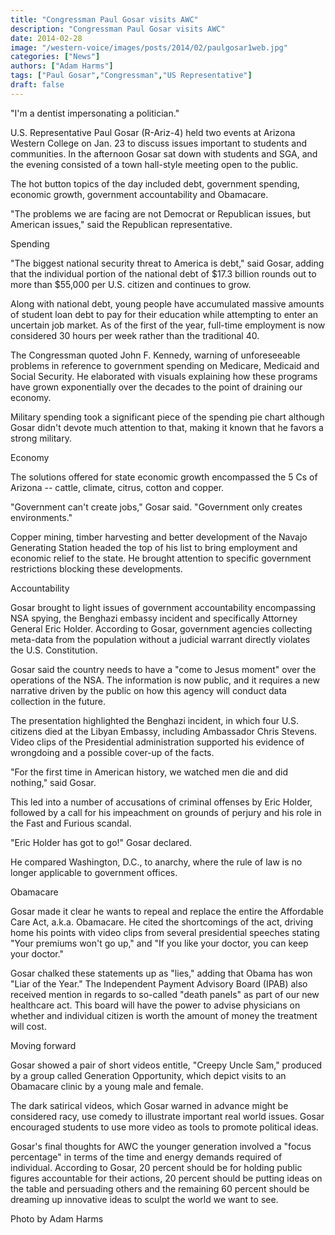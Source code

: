 ```yaml
---
title: "Congressman Paul Gosar visits AWC"
description: "Congressman Paul Gosar visits AWC"
date: 2014-02-28
image: "/western-voice/images/posts/2014/02/paulgosar1web.jpg"
categories: ["News"]
authors: ["Adam Harms"]
tags: ["Paul Gosar","Congressman","US Representative"]
draft: false
---
```

"I'm a dentist impersonating a politician."

U.S. Representative Paul Gosar (R-Ariz-4) held two events at Arizona Western College on Jan. 23 to discuss issues important to students and communities. In the afternoon Gosar sat down with students and SGA, and the evening consisted of a town hall-style meeting open to the public.

The hot button topics of the day included debt, government spending, economic growth, government accountability and Obamacare.

"The problems we are facing are not Democrat or Republican issues, but American issues," said the Republican representative.

Spending

"The biggest national security threat to America is debt," said Gosar, adding that the individual portion of the national debt of $17.3 billion rounds out to more than $55,000 per U.S. citizen and continues to grow.

Along with national debt, young people have accumulated massive amounts of student loan debt to pay for their education while attempting to enter an uncertain job market. As of the first of the year, full-time employment is now considered 30 hours per week rather than the traditional 40.

The Congressman quoted John F. Kennedy, warning of unforeseeable problems in reference to government spending on Medicare, Medicaid and Social Security. He elaborated with visuals explaining how these programs have grown exponentially over the decades to the point of draining our economy.

Military spending took a significant piece of the spending pie chart although Gosar didn't devote much attention to that, making it known that he favors a strong military.

Economy

The solutions offered for state economic growth encompassed the 5 Cs of Arizona -- cattle, climate, citrus, cotton and copper.

"Government can't create jobs," Gosar said. "Government only creates environments."

Copper mining, timber harvesting and better development of the Navajo Generating Station headed the top of his list to bring employment and economic relief to the state. He brought attention to specific government restrictions blocking these developments.

Accountability

Gosar brought to light issues of government accountability encompassing NSA spying, the Benghazi embassy incident and specifically Attorney General Eric Holder. According to Gosar, government agencies collecting meta-data from the population without a judicial warrant directly violates the U.S. Constitution.

Gosar said the country needs to have a "come to Jesus moment" over the operations of the NSA. The information is now public, and it requires a new narrative driven by the public on how this agency will conduct data collection in the future.

The presentation highlighted the Benghazi incident, in which four U.S. citizens died at the Libyan Embassy, including Ambassador Chris Stevens. Video clips of the Presidential administration supported his evidence of wrongdoing and a possible cover-up of the facts.

"For the first time in American history, we watched men die and did nothing," said Gosar.

This led into a number of accusations of criminal offenses by Eric Holder, followed by a call for his impeachment on grounds of perjury and his role in the Fast and Furious scandal.

"Eric Holder has got to go!" Gosar declared.

He compared Washington, D.C., to anarchy, where the rule of law is no longer applicable to government offices.

Obamacare

Gosar made it clear he wants to repeal and replace the entire the Affordable Care Act, a.k.a. Obamacare. He cited the shortcomings of the act, driving home his points with video clips from several presidential speeches stating "Your premiums won't go up," and "If you like your doctor, you can keep your doctor."

Gosar chalked these statements up as "lies," adding that Obama has won "Liar of the Year." The Independent Payment Advisory Board (IPAB) also received mention in regards to so-called "death panels" as part of our new healthcare act. This board will have the power to advise physicians on whether and individual citizen is worth the amount of money the treatment will cost.

Moving forward

Gosar showed a pair of short videos entitle, "Creepy Uncle Sam," produced by a group called Generation Opportunity, which depict visits to an Obamacare clinic by a young male and female.

The dark satirical videos, which Gosar warned in advance might be considered racy, use comedy to illustrate important real world issues. Gosar encouraged students to use more video as tools to promote political ideas.

Gosar's final thoughts for AWC the younger generation involved a "focus percentage" in terms of the time and energy demands required of individual. According to Gosar, 20 percent should be for holding public figures accountable for their actions, 20 percent should be putting ideas on the table and persuading others and the remaining 60 percent should be dreaming up innovative ideas to sculpt the world we want to see.

Photo by Adam Harms